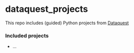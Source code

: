 # dataquest_projects
This repo includes (guided) Python projects from [Dataquest](https://www.dataquest.io/)

### Included projects
* …
